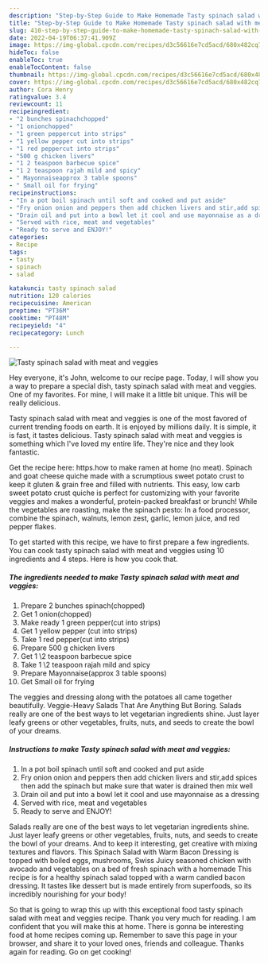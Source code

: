 ```yaml
---
description: "Step-by-Step Guide to Make Homemade Tasty spinach salad with meat and veggies"
title: "Step-by-Step Guide to Make Homemade Tasty spinach salad with meat and veggies"
slug: 410-step-by-step-guide-to-make-homemade-tasty-spinach-salad-with-meat-and-veggies
date: 2022-04-19T06:37:41.909Z
image: https://img-global.cpcdn.com/recipes/d3c56616e7cd5acd/680x482cq70/tasty-spinach-salad-with-meat-and-veggies-recipe-main-photo.jpg
hideToc: false
enableToc: true
enableTocContent: false
thumbnail: https://img-global.cpcdn.com/recipes/d3c56616e7cd5acd/680x482cq70/tasty-spinach-salad-with-meat-and-veggies-recipe-main-photo.jpg
cover: https://img-global.cpcdn.com/recipes/d3c56616e7cd5acd/680x482cq70/tasty-spinach-salad-with-meat-and-veggies-recipe-main-photo.jpg
author: Cora Henry
ratingvalue: 3.4
reviewcount: 11
recipeingredient:
- "2 bunches spinachchopped"
- "1 onionchopped"
- "1 green peppercut into strips"
- "1 yellow pepper cut into strips"
- "1 red peppercut into strips"
- "500 g chicken livers"
- "1 2 teaspoon barbecue spice"
- "1 2 teaspoon rajah mild and spicy"
- " Mayonnaiseapprox 3 table spoons"
- " Small oil for frying"
recipeinstructions:
- "In a pot boil spinach until soft and cooked and put aside"
- "Fry onion onion and peppers then add chicken livers and stir,add spices then add the spinach but make sure that water is drained then mix well"
- "Drain oil and put into a bowl let it cool and use mayonnaise as a dressing"
- "Served with rice, meat and vegetables"
- "Ready to serve and ENJOY!"
categories:
- Recipe
tags:
- tasty
- spinach
- salad

katakunci: tasty spinach salad 
nutrition: 120 calories
recipecuisine: American
preptime: "PT36M"
cooktime: "PT48M"
recipeyield: "4"
recipecategory: Lunch

---
```



![Tasty spinach salad with meat and veggies](https://img-global.cpcdn.com/recipes/d3c56616e7cd5acd/680x482cq70/tasty-spinach-salad-with-meat-and-veggies-recipe-main-photo.jpg)

Hey everyone, it's John, welcome to our recipe page. Today, I will show you a way to prepare a special dish, tasty spinach salad with meat and veggies. One of my favorites. For mine, I will make it a little bit unique. This will be really delicious.

Tasty spinach salad with meat and veggies is one of the most favored of current trending foods on earth. It is enjoyed by millions daily. It is simple, it is fast, it tastes delicious. Tasty spinach salad with meat and veggies is something which I've loved my entire life. They're nice and they look fantastic.

Get the recipe here: https.how to make ramen at home (no meat). Spinach and goat cheese quiche made with a scrumptious sweet potato crust to keep it gluten &amp; grain free and filled with nutrients. This easy, low carb sweet potato crust quiche is perfect for customizing with your favorite veggies and makes a wonderful, protein-packed breakfast or brunch! While the vegetables are roasting, make the spinach pesto: In a food processor, combine the spinach, walnuts, lemon zest, garlic, lemon juice, and red pepper flakes.


To get started with this recipe, we have to first prepare a few ingredients. You can cook tasty spinach salad with meat and veggies using 10 ingredients and 4 steps. Here is how you cook that.

<!--inarticleads1-->

##### The ingredients needed to make Tasty spinach salad with meat and veggies:

1. Prepare 2 bunches spinach(chopped)
1. Get 1 onion(chopped)
1. Make ready 1 green pepper(cut into strips)
1. Get 1 yellow pepper (cut into strips)
1. Take 1 red pepper(cut into strips)
1. Prepare 500 g chicken livers
1. Get 1 \2 teaspoon barbecue spice
1. Take 1 \2 teaspoon rajah mild and spicy
1. Prepare  Mayonnaise(approx 3 table spoons)
1. Get  Small oil for frying


The veggies and dressing along with the potatoes all came together beautifully. Veggie-Heavy Salads That Are Anything But Boring. Salads really are one of the best ways to let vegetarian ingredients shine. Just layer leafy greens or other vegetables, fruits, nuts, and seeds to create the bowl of your dreams. 

<!--inarticleads2-->

##### Instructions to make Tasty spinach salad with meat and veggies:

1. In a pot boil spinach until soft and cooked and put aside
1. Fry onion onion and peppers then add chicken livers and stir,add spices then add the spinach but make sure that water is drained then mix well
1. Drain oil and put into a bowl let it cool and use mayonnaise as a dressing
1. Served with rice, meat and vegetables
1. Ready to serve and ENJOY!

Salads really are one of the best ways to let vegetarian ingredients shine. Just layer leafy greens or other vegetables, fruits, nuts, and seeds to create the bowl of your dreams. And to keep it interesting, get creative with mixing textures and flavors. This Spinach Salad with Warm Bacon Dressing is topped with boiled eggs, mushrooms, Swiss Juicy seasoned chicken with avocado and vegetables on a bed of fresh spinach with a homemade This recipe is for a healthy spinach salad topped with a warm candied bacon dressing. It tastes like dessert but is made entirely from superfoods, so its incredibly nourishing for your body! 

So that is going to wrap this up with this exceptional food tasty spinach salad with meat and veggies recipe. Thank you very much for reading. I am confident that you will make this at home. There is gonna be interesting food at home recipes coming up. Remember to save this page in your browser, and share it to your loved ones, friends and colleague. Thanks again for reading. Go on get cooking!
